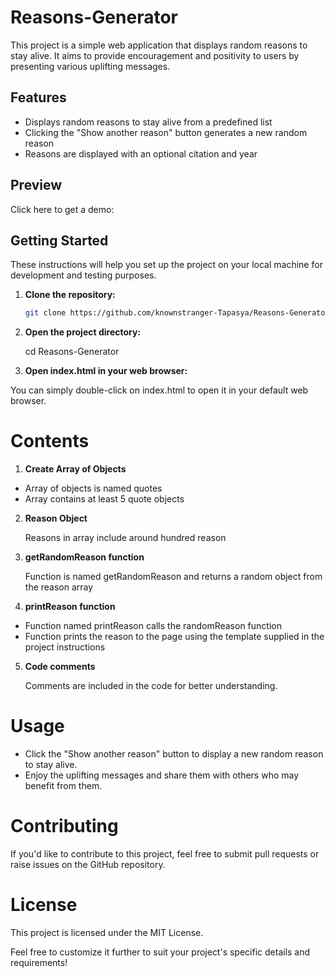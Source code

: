 # Reasons-Generator

This project is a simple web application that displays random reasons to stay alive. It aims to provide encouragement and positivity to users by presenting various uplifting messages.

## Features

- Displays random reasons to stay alive from a predefined list
- Clicking the "Show another reason" button generates a new random reason
- Reasons are displayed with an optional citation and year

## Preview

Click here to get a demo:

## Getting Started

These instructions will help you set up the project on your local machine for development and testing purposes.

1. **Clone the repository:**

   ```bash
   git clone https://github.com/knownstranger-Tapasya/Reasons-Generator.git

2. **Open the project directory:**

    cd Reasons-Generator

3. **Open index.html in your web browser:** 

You can simply double-click on index.html to open it in your default web browser.


# Contents 

1. **Create Array of Objects**
- Array of objects is named quotes
- Array contains at least 5 quote objects

   
2. **Reason Object**
   
   Reasons in array include around hundred reason


3. **getRandomReason function**
   
   Function is named getRandomReason and returns a random object from the reason array
 

4. **printReason function**

- Function named printReason calls the randomReason function
- Function prints the reason to the page using the template supplied in the project instructions

   
5. **Code comments**
   
   Comments are included in the code for better understanding.


# Usage

- Click the "Show another reason" button to display a new random reason to stay alive.
- Enjoy the uplifting messages and share them with others who may benefit from them.

# Contributing
If you'd like to contribute to this project, feel free to submit pull requests or raise issues on the GitHub repository.

# License
This project is licensed under the MIT License.



Feel free to customize it further to suit your project's specific details and requirements!








 
